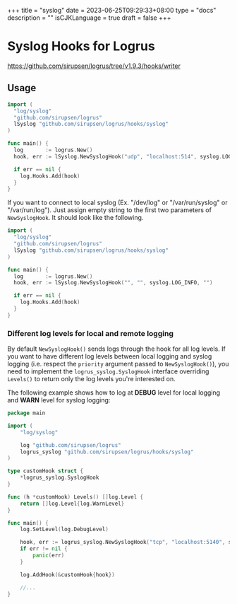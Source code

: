 +++
title = "syslog"
date = 2023-06-25T09:29:33+08:00
type = "docs"
description = ""
isCJKLanguage = true
draft = false
+++

# Syslog Hooks for Logrus 

https://github.com/sirupsen/logrus/tree/v1.9.3/hooks/writer

## Usage

```go
import (
  "log/syslog"
  "github.com/sirupsen/logrus"
  lSyslog "github.com/sirupsen/logrus/hooks/syslog"
)

func main() {
  log       := logrus.New()
  hook, err := lSyslog.NewSyslogHook("udp", "localhost:514", syslog.LOG_INFO, "")

  if err == nil {
    log.Hooks.Add(hook)
  }
}
```



If you want to connect to local syslog (Ex. "/dev/log" or "/var/run/syslog" or "/var/run/log"). Just assign empty string to the first two parameters of `NewSyslogHook`. It should look like the following.

```go
import (
  "log/syslog"
  "github.com/sirupsen/logrus"
  lSyslog "github.com/sirupsen/logrus/hooks/syslog"
)

func main() {
  log       := logrus.New()
  hook, err := lSyslog.NewSyslogHook("", "", syslog.LOG_INFO, "")

  if err == nil {
    log.Hooks.Add(hook)
  }
}
```



### Different log levels for local and remote logging

By default `NewSyslogHook()` sends logs through the hook for all log levels. If you want to have different log levels between local logging and syslog logging (i.e. respect the `priority` argument passed to `NewSyslogHook()`), you need to implement the `logrus_syslog.SyslogHook` interface overriding `Levels()` to return only the log levels you're interested on.

The following example shows how to log at **DEBUG** level for local logging and **WARN** level for syslog logging:

```go
package main

import (
	"log/syslog"

	log "github.com/sirupsen/logrus"
	logrus_syslog "github.com/sirupsen/logrus/hooks/syslog"
)

type customHook struct {
	*logrus_syslog.SyslogHook
}

func (h *customHook) Levels() []log.Level {
	return []log.Level{log.WarnLevel}
}

func main() {
	log.SetLevel(log.DebugLevel)

	hook, err := logrus_syslog.NewSyslogHook("tcp", "localhost:5140", syslog.LOG_WARNING, "myTag")
	if err != nil {
		panic(err)
	}

	log.AddHook(&customHook{hook})

	//...
}
```